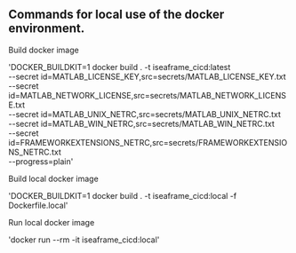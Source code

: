 ## Commands for local use of the docker environment.

Build docker image

'DOCKER_BUILDKIT=1 docker build . -t iseaframe_cicd:latest \
--secret id=MATLAB_LICENSE_KEY,src=secrets/MATLAB_LICENSE_KEY.txt \
--secret id=MATLAB_NETWORK_LICENSE,src=secrets/MATLAB_NETWORK_LICENSE.txt \
--secret id=MATLAB_UNIX_NETRC,src=secrets/MATLAB_UNIX_NETRC.txt \
--secret id=MATLAB_WIN_NETRC,src=secrets/MATLAB_WIN_NETRC.txt \
--secret id=FRAMEWORKEXTENSIONS_NETRC,src=secrets/FRAMEWORKEXTENSIONS_NETRC.txt \
--progress=plain'

Build local docker image

'DOCKER_BUILDKIT=1 docker build . -t iseaframe_cicd:local -f Dockerfile.local'

Run local docker image

'docker run --rm -it iseaframe_cicd:local'
